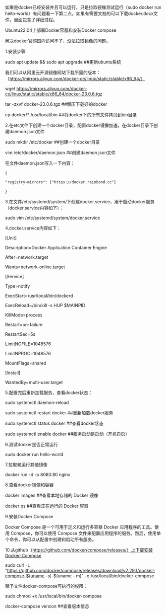 如果是docker已经安装并且可以运行，只是拉取镜像测试运行（sudo docker run hello-world）有问题看一下第二点。如果有需要文档的可以下载docker.docx文件，里面包含了详细过程。

Ubuntu22.04上部署Docker容器和安装Docker compose

解决docker官网国内访问不了，没法拉取镜像的问题。

1.安装步骤

sudo apt update && sudo apt upgrade   ##更新ubuntu系统

我们可以从阿里云开源镜像网站下载所需的版本：（https://mirrors.aliyun.com/docker-ce/linux/static/stable/x86_64/）

wget https://mirrors.aliyun.com/docker-ce/linux/static/stable/x86_64/docker-23.0.6.tgz

tar -zxvf docker-23.0.6.tgz      ##解压下载好的docker

cp docker/* /usr/local/bin      ##将docker下的所有文件拷贝到bin目录


2.在etc文件下创建一个docker目录，配置docker镜像加速，在docker目录下创建daemon.json文件

sudo mkdir /etc/docker           ##创建一个docker目录

vim /etc/docker/daemon.json      ##创建daemon.json文件

在文件daemon.json写入一下内容：

{

    "registry-mirrors": ["https://docker.rainbond.cc"]
}

3.在文件/etc/systemd/system/下创建docker.service，用于启动docker服务（docker.service内容如下）：

sudo vim /etc/systemd/system/docker.service

4.docker.service内容如下：

[Unit]

Description=Docker Application Container Engine

After=network.target  

Wants=network-online.target  

[Service]

Type=notify

ExecStart=/usr/local/bin/dockerd

ExecReload=/bin/kill -s HUP $MAINPID

KillMode=process

Restart=on-failure

RestartSec=5s

LimitNOFILE=1048576

LimitNPROC=1048576

MountFlags=shared

[Install]

WantedBy=multi-user.target

5.配置完后重新加载服务，查看docker状态： 

sudo systemctl daemon-reload      

sudo systemctl restart docker        ##重新加载docker服务

sudo systemctl status docker        ##查看docker状态

sudo systemctl enable docker        ##服务启动是启动（开机自启）
 


6.测试docker是否正常运行

sudo docker run hello-world
 
7.拉取和运行其他镜像

docker run -d -p 8080:80 nginx
 
8.查看docker镜像和容器

docker images       ##查看本地存储的 Docker 镜像

docker ps           ##查看正在运行的 Docker 容器
 
 

9.安装Docker Compose

Docker Compose 是一个可用于定义和运行多容器 Docker 应用程序的工具。使用 Compose，你可以使用 Compose 文件来配置应用程序的服务。然后，使用单个命令，你可以从配置中创建和启动所有服务。

10.从github（https://github.com/docker/compose/releases/）上下载安装Docker-Compose

sudo curl -L "https://github.com/docker/compose/releases/download/v2.29.1/docker-compose-$(uname -s)-$(uname -
m)" -o /usr/local/bin/docker-compose

赋予文件docker-compose可执行的权限：

sudo chmod +x /usr/local/bin/docker-compose

docker-compose version          ##查看版本信息
